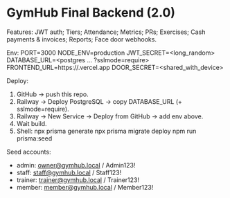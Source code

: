 # GymHub Final Backend (2.0)
Features: JWT auth; Tiers; Attendance; Metrics; PRs; Exercises; Cash payments & invoices; Reports; Face door webhooks.

Env:
PORT=3000
NODE_ENV=production
JWT_SECRET=<long_random>
DATABASE_URL=<postgres ... ?sslmode=require>
FRONTEND_URL=https://<your-frontend>.vercel.app
DOOR_SECRET=<shared_with_device>

Deploy:
1) GitHub → push this repo.
2) Railway → Deploy PostgreSQL → copy DATABASE_URL (+ sslmode=require).
3) Railway → New Service → Deploy from GitHub → add env above.
4) Wait build.
5) Shell:
   npx prisma generate
   npx prisma migrate deploy
   npm run prisma:seed

Seed accounts:
- admin: owner@gymhub.local / Admin123!
- staff: staff@gymhub.local / Staff123!
- trainer: trainer@gymhub.local / Trainer123!
- member: member@gymhub.local / Member123!